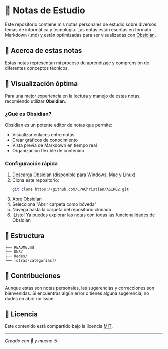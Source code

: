 # 📓 Notas de Estudio

Este repositorio contiene mis notas personales de estudio sobre diversos temas de informática y tecnología. Las notas están escritas en formato Markdown (.md) y están optimizadas para ser visualizadas con [Obsidian](https://obsidian.md/).

## 📝 Acerca de estas notas

Estas notas representan mi proceso de aprendizaje y comprensión de diferentes conceptos técnicos.

## 🚀 Visualización óptima

Para una mejor experiencia en la lectura y manejo de estas notas, recomiendo utilizar **Obsidian**.

### ¿Qué es Obsidian?

Obsidian es un potente editor de notas que permite:
- Visualizar enlaces entre notas
- Crear gráficos de conocimiento
- Vista previa de Markdown en tiempo real
- Organización flexible de contenido

### Configuración rápida

1. Descarga [Obsidian](https://obsidian.md/) (disponible para Windows, Mac y Linux)
2. Clona este repositorio:
   ```bash
   git clone https://github.com/LPAChristian/ASIR02.git
   ```
3. Abre Obsidian
4. Selecciona "Abrir carpeta como bóveda"
5. Navega hasta la carpeta del repositorio clonado
6. ¡Listo! Ya puedes explorar las notas con todas las funcionalidades de Obsidian

## 📂 Estructura

```
├── README.md
├── DNS/
├── Redes/
└── [otras-categorías]/
```

## 🤝 Contribuciones

Aunque estas son notas personales, las sugerencias y correcciones son bienvenidas. Si encuentras algún error o tienes alguna sugerencia, no dudes en abrir un issue.

## 📜 Licencia

Este contenido está compartido bajo la licencia [MIT](LICENSE).

---

*Creado con 💙 y mucho ☕*